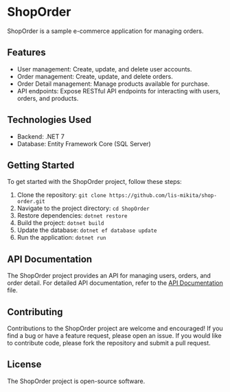 # ShopOrder

ShopOrder is a sample e-commerce application for managing orders.

## Features

- User management: Create, update, and delete user accounts.
- Order management: Create, update, and delete orders.
- Order Detail management: Manage products available for purchase.
- API endpoints: Expose RESTful API endpoints for interacting with users, orders, and products.

## Technologies Used

- Backend: .NET 7
- Database: Entity Framework Core (SQL Server)

## Getting Started

To get started with the ShopOrder project, follow these steps:

1. Clone the repository: `git clone https://github.com/lis-mikita/shop-order.git`
2. Navigate to the project directory: `cd ShopOrder`
3. Restore dependencies: `dotnet restore`
4. Build the project: `dotnet build`
5. Update the database: `dotnet ef database update`
6. Run the application: `dotnet run`

## API Documentation

The ShopOrder project provides an API for managing users, orders, and order detail. For detailed API documentation, refer to the [API Documentation](https://github.com/lis-mikita/ShopOrder/#/) file.

## Contributing

Contributions to the ShopOrder project are welcome and encouraged! If you find a bug or have a feature request, please open an issue. If you would like to contribute code, please fork the repository and submit a pull request.

## License

The ShopOrder project is open-source software.
